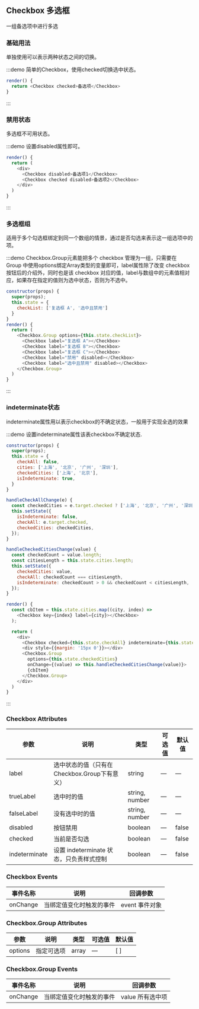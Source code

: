 ## Checkbox 多选框

一组备选项中进行多选

### 基础用法

单独使用可以表示两种状态之间的切换。

:::demo 简单的Checkbox，使用checked切换选中状态。
```js
render() {
  return <Checkbox checked>备选项</Checkbox>
}
```
:::

### 禁用状态

多选框不可用状态。

:::demo 设置disabled属性即可。

```js
render() {
  return (
    <div>
      <Checkbox disabled>备选项1</Checkbox>
      <Checkbox checked disabled>备选项2</Checkbox>
    </div>
  )
}
```
:::

### 多选框组

适用于多个勾选框绑定到同一个数组的情景，通过是否勾选来表示这一组选项中的项。

:::demo Checkbox.Group元素能把多个 checkbox 管理为一组，只需要在 Group 中使用options绑定Array类型的变量即可，label属性除了改变 checkbox 按钮后的介绍外，同时也是该 checkbox 对应的值，label与数组中的元素值相对应，如果存在指定的值则为选中状态，否则为不选中。

```js
constructor(props) {
  super(props);
  this.state = {
    checkList: ['复选框 A', '选中且禁用']
  }
}
render() {
  return (
    <Checkbox.Group options={this.state.checkList}>
      <Checkbox label="复选框 A"></Checkbox>
      <Checkbox label="复选框 B"></Checkbox>
      <Checkbox label="复选框 C"></Checkbox>
      <Checkbox label="禁用" disabled></Checkbox>
      <Checkbox label="选中且禁用" disabled></Checkbox>
    </Checkbox.Group>
  )
}
```
:::

### indeterminate状态

indeterminate属性用以表示checkbox的不确定状态，一般用于实现全选的效果

:::demo 设置indeterminate属性该表checkbox不确定状态.

```js
constructor(props) {
  super(props);
  this.state = {
    checkAll: false,
    cities: ['上海', '北京', '广州', '深圳'],
    checkedCities: ['上海', '北京'],
    isIndeterminate: true,
  }
}

handleCheckAllChange(e) {
  const checkedCities = e.target.checked ? ['上海', '北京', '广州', '深圳'] : [];
  this.setState({
    isIndeterminate: false,
    checkAll: e.target.checked,
    checkedCities: checkedCities,
  });
}

handleCheckedCitiesChange(value) {
  const checkedCount = value.length;
  const citiesLength = this.state.cities.length;
  this.setState({
    checkedCities: value,
    checkAll: checkedCount === citiesLength,
    isIndeterminate: checkedCount > 0 && checkedCount < citiesLength,
  });
}

render() {
  const cbItem = this.state.cities.map((city, index) =>
    <Checkbox key={index} label={city}></Checkbox>
  );

  return (
    <div>
      <Checkbox checked={this.state.checkAll} indeterminate={this.state.isIndeterminate} onChange={(e) => this.handleCheckAllChange(e)}>全选</Checkbox>
      <div style={{margin: '15px 0'}}></div>
      <Checkbox.Group
        options={this.state.checkedCities}
        onChange={(value) => this.handleCheckedCitiesChange(value)}>
        {cbItem}
      </Checkbox.Group>
    </div>
  )
}
```
:::

### Checkbox Attributes
| 参数      | 说明    | 类型      | 可选值       | 默认值   |
|---------- |-------- |---------- |-------------  |-------- |
| label     | 选中状态的值（只有在Checkbox.Group下有意义）   | string    |       —        |      —   |
| trueLabel  | 选中时的值    | string, number   | — | — |
| falseLabel  | 没有选中时的值    | string, number   | — | — |
| disabled  | 按钮禁用    | boolean   | — | false |
| checked  | 当前是否勾选    | boolean   | — | false |
| indeterminate  | 设置 indeterminate 状态，只负责样式控制    | boolean   | — | false |

### Checkbox Events
| 事件名称 | 说明 | 回调参数 |
|---------- |-------- |---------- |
| onChange  | 当绑定值变化时触发的事件 |  event 事件对象  |

### Checkbox.Group Attributes
| 参数      | 说明    | 类型      | 可选值       | 默认值   |
|---------- |-------- |---------- |-------------  |-------- |
| options  | 指定可选项    | array   | — | [ ] |

### Checkbox.Group Events
| 事件名称 | 说明 | 回调参数 |
|---------- |-------- |---------- |
| onChange  | 当绑定值变化时触发的事件 |  value 所有选中项  |
